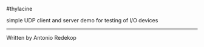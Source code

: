 #thylacine

simple UDP client and server demo for testing of I/O devices

---

Written by Antonio Redekop